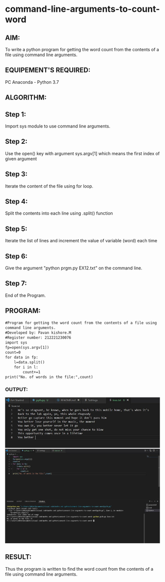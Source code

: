 # command-line-arguments-to-count-word
## AIM:
To write a python program for getting the word count from the contents of a file using command line arguments.
## EQUIPEMENT'S REQUIRED: 
PC
Anaconda - Python 3.7
## ALGORITHM: 
## Step 1:
Import sys module to use command line arguments.

## Step 2:
Use the open() key with argument sys.argv[1] which means the first index of given argument

## Step 3:
Iterate the content of the file using for loop.

## Step 4:
Split the contents into each line using .split() function

## Step 5:
Iterate the list of lines and increment the value of variable (word) each time

## Step 6:
Give the argument "python prgm.py EX12.txt" on the command line.

## Step 7:
End of the Program.

## PROGRAM:
```
#Program for getting the word count from the contents of a file using command line arguments.
#Developed by: Pavan kishore.M
#Register number: 212221230076
import sys
fp=open(sys.argv[1])
count=0
for data in fp:
    l=data.split()
    for i in l:
        count+=1 
print("No. of words in the file:",count)
```
### OUTPUT:
![](com.jpg)
![](otpt.jpg)


## RESULT:
Thus the program is written to find the word count from the contents of a file using command line arguments.
